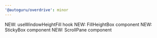```yaml
---
'@autoguru/overdrive': minor
---
```


NEW: useWindowHeightFill hook NEW: FillHeightBox component NEW: StickyBox
component NEW: ScrollPane component
